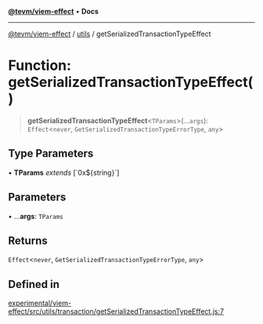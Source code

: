 [**@tevm/viem-effect**](../../README.md) • **Docs**

***

[@tevm/viem-effect](../../modules.md) / [utils](../README.md) / getSerializedTransactionTypeEffect

# Function: getSerializedTransactionTypeEffect()

> **getSerializedTransactionTypeEffect**\<`TParams`\>(...`args`): `Effect`\<`never`, `GetSerializedTransactionTypeErrorType`, `any`\>

## Type Parameters

• **TParams** *extends* [\`0x$\{string\}\`]

## Parameters

• ...**args**: `TParams`

## Returns

`Effect`\<`never`, `GetSerializedTransactionTypeErrorType`, `any`\>

## Defined in

[experimental/viem-effect/src/utils/transaction/getSerializedTransactionTypeEffect.js:7](https://github.com/qbzzt/tevm-monorepo/blob/main/experimental/viem-effect/src/utils/transaction/getSerializedTransactionTypeEffect.js#L7)
